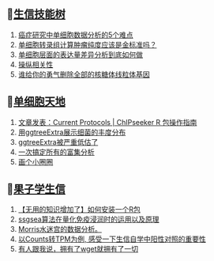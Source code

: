 ## 📝[生信技能树](https://github.com/ixxmu/mp_duty/issues?q=label%3A%E7%94%9F%E4%BF%A1%E6%8A%80%E8%83%BD%E6%A0%91+is%3Aclosed)
<!-- 1issueTable -->

1. [癌症研究中单细胞数据分析的5个难点](https://github.com/ixxmu/mp_duty/issues/2994) 
2. [单细胞转录组计算肿瘤纯度应该是金标准吗？](https://github.com/ixxmu/mp_duty/issues/2986) 
3. [单细胞层面的表达量差异分析到底如何做](https://github.com/ixxmu/mp_duty/issues/2983) 
4. [操纵相关性](https://github.com/ixxmu/mp_duty/issues/2973) 
5. [谁给你的勇气删除全部的核糖体线粒体基因](https://github.com/ixxmu/mp_duty/issues/2965) 
<!-- 1issueTable -->
## 📝[单细胞天地](https://github.com/ixxmu/mp_duty/issues?q=label%3A%E5%8D%95%E7%BB%86%E8%83%9E%E5%A4%A9%E5%9C%B0+is%3Aclosed)
<!-- 2issueTable -->

1. [文章发表：Current Protocols | ChIPseeker R 包操作指南](https://github.com/ixxmu/mp_duty/issues/2998) 
2. [用ggtreeExtra展示细菌的丰度分布](https://github.com/ixxmu/mp_duty/issues/2997) 
3. [ggtreeExtra被严重低估了](https://github.com/ixxmu/mp_duty/issues/2929) 
4. [一次搞定所有的富集分析](https://github.com/ixxmu/mp_duty/issues/2807) 
5. [画个小圈圈](https://github.com/ixxmu/mp_duty/issues/2764) 
<!-- 2issueTable -->

## 📝[果子学生信](https://github.com/ixxmu/mp_duty/issues?q=label%3A%E6%9E%9C%E5%AD%90%E5%AD%A6%E7%94%9F%E4%BF%A1+is%3Aclosed)
<!-- 3issueTable -->

1. [【无用的知识增加了】如何安装一个R包](https://github.com/ixxmu/mp_duty/issues/2985) 
2. [ssgsea算法在量化免疫浸润时的运用以及原理](https://github.com/ixxmu/mp_duty/issues/2901) 
3. [Morris水迷宫的数据分析。](https://github.com/ixxmu/mp_duty/issues/2900) 
4. [以Counts转TPM为例, 感受一下生信自学中阳性对照的重要性](https://github.com/ixxmu/mp_duty/issues/2738) 
5. [有人跟我说，拥有了wget就拥有了一切](https://github.com/ixxmu/mp_duty/issues/2730) 
<!-- 3issueTable -->
